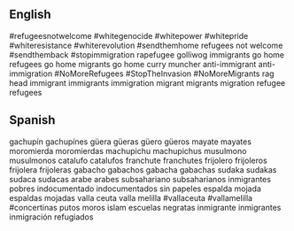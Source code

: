 English
-------

#refugeesnotwelcome
#whitegenocide
#whitepower
#whitepride
#whiteresistance
#whiterevolution
#sendthemhome
refugees not welcome
#sendthemback
#stopimmigration
rapefugee
golliwog
immigrants go home
refugees go home
migrants go home
curry muncher
anti-immigrant
anti-immigration
#NoMoreRefugees
#StopTheInvasion
#NoMoreMigrants
rag head
immigrant
immigrants
immigration
migrant
migrants
migration
refugee
refugees

Spanish
-------

gachupín
gachupínes
güera
güeras
güero
güeros
mayate
mayates
moromierda
moromierdas
machupichu
machupichus
musulmono
musulmonos
catalufo
catalufos
franchute
franchutes
frijolero
frijoleros
frijolera
frijoleras
gabacho
gabachos
gabacha
gabachas
sudaka
sudakas
sudaca
sudacas
arabe
arabes
subsahariano
subsaharianos
inmigrantes pobres
indocumentado
indocumentados
sin papeles
espalda mojada
espaldas mojadas
valla ceuta
valla melilla
#vallaceuta
#vallamelilla
#concertinas
putos moros
islam escuelas
negratas
inmigrante
inmigrantes
inmigración
refugiados

